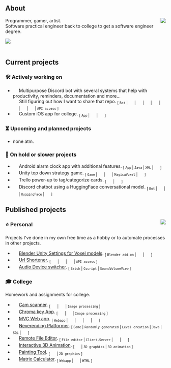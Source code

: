 ## About

[<img align="right" src="https://github-readme-stats.vercel.app/api/wakatime?username=Len&api_domain=wakapi.dev&bg_color=1A202C&title_color=A899E6&text_color=ffffff&custom_title=Most%20Used%20Languages&layout=compact&langs_count=6&hide=Plain%20Text,misc">](## "Wakapi stats")

Programmer, gamer, artist.<br>
Software practical engineer back to college to get a software engineer degree.<br>

[<img  src="https://img.shields.io/endpoint?url=https://wakapi.dev/api/compat/shields/v1/Len/interval:30_days&color=816fb6&label=last%2030%20days">](## "Wakapi stats")
<br><br>

## Current projects

### 🛠 Actively working on

- [<img height="15px;" src="https://skillicons.dev/icons?i=discord">](## "Discord Bot") Multipurpose Discord bot with several systems that help with productivity, reminders, documentation and more...<br>
  &#x200B; &#x200B; &#x200B; &#x200B; &#x200B; Still figuring out how I want to share that repo. <sub>[ `Bot` | [<img style="height:15px;width:15px;" src="https://cdn.simpleicons.org/nodedotjs/ffffff">](## "NodeJs") | [<img style="height:15px;width:15px;" src="https://cdn.simpleicons.org/discord/ffffff">](## "DiscordJs") |
  [<img style="height:15px;width:15px;" src="https://cdn.simpleicons.org/mongodb/ffffff">](## "MongoDB") | [<img style="height:15px;width:15px;" src="https://cdn.simpleicons.org/googlecalendar/ffffff">](## "Google Calendar") | [<img style="height:15px;width:15px;" src="https://cdn.simpleicons.org/googledrive/ffffff">](## "Google Drive") | [<img style="height:15px;width:15px;" src="https://cdn.simpleicons.org/notion/ffffff">](## "Notion") | [<img style="height:15px;width:15px;" src="https://cdn.simpleicons.org/express/ffffff">](## "ExpressJs") | `API access` ]</sub>
- [<img height="15px;" src="https://skillicons.dev/icons?i=swift">](## "iOS App") Custom iOS app for college. <sub>[ `App` | [<img style="height:15px;width:15px;" src="https://cdn.simpleicons.org/swift/ffffff">](## "Swift") | [<img style="height:15px;width:15px;" src="https://cdn.simpleicons.org/xcode/ffffff">](## "xCode") ]</sub>

### ⏳ Upcoming and planned projects

- none atm.

### 🪫 On hold or slower projects

- [<img height="15px;" src="https://skillicons.dev/icons?i=androidstudio">](## "Android App") Android alarm clock app with additional features. <sub>[ `App` | `Java` | `XML` | [<img style="height:15px;width:15px;" src="https://cdn.simpleicons.org/androidstudio/ffffff">](## "Android Studio") ]</sub>
- [<img height="15px;" src="https://skillicons.dev/icons?i=unity">](## "Unity Game") Unity top down strategy game. <sub>[ `Game` | [<img style="height:15px;width:15px;" src="https://cdn.simpleicons.org/unity/ffffff">](## "Unity") | [<img style="height:15px;width:15px;" src="https://cdn.simpleicons.org/csharp/ffffff">](## "C#") | `MagicaVoxel` | [<img style="height:15px;width:15px;" src="https://cdn.simpleicons.org/blender/ffffff">](## "Blender") ]</sub>
- [<img height="15px;" src="https://cdn.iconscout.com/icon/free/png-512/free-trello-9-722650.png?f=webp&w=15">](# "Trello power-up") Trello power-up to tag/categorize cards. <sub>[ [<img style="height:15px;width:15px;" src="https://cdn.simpleicons.org/trello/ffffff">](## "Trello power-up") | [<img style="height:15px;width:15px;" src="https://cdn.simpleicons.org/nodedotjs/ffffff">](## "NodeJs") ]</sub>
- [<img height="15px;" src="https://skillicons.dev/icons?i=discord">](## "Discord Bot") Discord chatbot using a HuggingFace conversational model. <sub>[ `Bot` | [<img style="height:15px;width:15px;" src="https://cdn.simpleicons.org/nodedotjs/ffffff">](## "NodeJs") | [<img style="height:15px;width:15px;" src="https://cdn.simpleicons.org/discord/ffffff">](## "DiscordJs") | `HuggingFace` |
  [<img style="height:15px;width:15px;" src="https://cdn.simpleicons.org/mongodb/ffffff">](## "MongoDB") ]</sub>

## Published projects

<img align="right" src="https://github-readme-stats.vercel.app/api/top-langs/?username=ElenaChes&bg_color=1A202C&title_color=A899E6&text_color=ffffff&custom_title=Most%20Used%20Languages%20in%20Repos&layout=donut-vertical">

### ⭐ Personal

Projects I've done in my own free time as a hobby or to automate processes in other projects.

- [<img height="15px;" src="https://skillicons.dev/icons?i=blender">](## "Blender add-on") [Blender Unity Settings for Voxel models](https://github.com/ElenaChes/Blender-Unity-Settings-Voxel-models#blender-unity-settings-for-voxel-models). <sub>[ `Blender add-on` | [<img style="height:15px;width:15px;" src="https://cdn.simpleicons.org/blender/ffffff">](## "Blender") | [<img style="height:15px;width:15px;" src="https://cdn.simpleicons.org/python/ffffff">](## "Python") ]</sub>
- [<img height="15px;" src="https://skillicons.dev/icons?i=nodejs">](## "NodeJs App") [Url Shortener](https://github.com/ElenaChes/Express-Js--URL-shortener). <sub>[ [<img style="height:15px;width:15px;" src="https://cdn.simpleicons.org/nodedotjs/ffffff">](## "NodeJs") | [<img style="height:15px;width:15px;" src="https://cdn.simpleicons.org/express/ffffff">](## "ExpressJs") |
  [<img style="height:15px;width:15px;" src="https://cdn.simpleicons.org/mongodb/ffffff">](## "MongoDB") | `API access` ]</sub>
- [<img height="15px;" src="https://www.awicons.com/free-icons/download/system-icons/pleasant-icons-by-harwen-zhang/png/128/MS-DOS-Batch-File.png">](## "Batch Script") [Audio Device switcher](https://github.com/ElenaChes/Batch--Audio-Device-switcher). <sub>[ `Batch` | `Cscript` | `SoundVolumeView` ]</sub>

### 🎓 College

Homework and assignments for college.

- [<img height="15px;" src="https://skillicons.dev/icons?i=python">](## "Python") [Cam scanner](https://github.com/ElenaChes/Python-Cam-scanner). <sub>[ [<img style="height:15px;width:15px;" src="https://cdn.simpleicons.org/python/ffffff">](## "Python") | [<img style="height:15px;width:15px;" src="https://cdn.simpleicons.org/opencv/ffffff">](## "OpenCV") | `Image processing` ]</sub>
- [<img height="15px;" src="https://skillicons.dev/icons?i=python">](## "Python") [Chroma key App](https://github.com/ElenaChes/Python-Chroma-key-App). <sub>[ [<img style="height:15px;width:15px;" src="https://cdn.simpleicons.org/python/ffffff">](## "Python") | [<img style="height:15px;width:15px;" src="https://cdn.simpleicons.org/opencv/ffffff">](## "OpenCV") | `Image processing` ]</sub>
- [<img height="15px;" src="https://skillicons.dev/icons?i=express">](## "ExpressJs webapp") [MVC Web app](https://github.com/ElenaChes/Node-Js-Express-MVC-Web-App). <sub>[ `Webapp` | [<img style="height:15px;width:15px;" src="https://cdn.simpleicons.org/nodedotjs/ffffff">](## "NodeJs") | [<img style="height:15px;width:15px;" src="https://cdn.simpleicons.org/express/ffffff">](## "ExpressJs") | [<img style="height:15px;width:15px;" src="https://cdn.simpleicons.org/ejs/ffffff">](## "Ejs") |
  [<img style="height:15px;width:15px;" src="https://cdn.simpleicons.org/mongodb/ffffff">](## "MongoDB") ]</sub>
- [<img height="15px;" src="https://skillicons.dev/icons?i=java">](## "Java Game") [Neverending Platformer](https://github.com/ElenaChes/Java-SQL-Game--Neverending-Platformer). <sub>[ `Game` | `Randomly generated` | `Level creation` | `Java` | `SQL` | [<img style="height:15px;width:15px;" src="https://cdn.simpleicons.org/microsoftaccess/ffffff">](## "Microsoft Access") ]</sub>
- [<img height="15px;" src="https://skillicons.dev/icons?i=cs">](## "C# App") [Remote File Editor](https://github.com/ElenaChes/Csharp-Remote-Text-File-Editor--Client-Server). <sub>[ `File editor` | `Client-Server` | [<img style="height:15px;width:15px;" src="https://cdn.simpleicons.org/csharp/ffffff">](## "C#") | [<img style="height:15px;width:15px;" src="https://cdn.simpleicons.org/windowsterminal/ffffff">](## "Console") ]</sub>
- [<img height="15px;" src="https://skillicons.dev/icons?i=c">](## "C 3D Graphics") [Interactive 3D Animation](https://github.com/ElenaChes/C-Graphics-Basic-3D-Interactive-Animation). <sub>[ [<img style="height:15px;width:15px;" src="https://cdn.simpleicons.org/c/ffffff">](## "C") | `3D graphics` | `3D animation` ]</sub>
- [<img height="15px;" src="https://skillicons.dev/icons?i=c">](## "C 2D Graphics") [Painting Tool](https://github.com/ElenaChes/C-Graphics-2D-Painting-Tool). <sub>[ [<img style="height:15px;width:15px;" src="https://cdn.simpleicons.org/c/ffffff">](## "C") | `2D graphics` ]</sub>
- [<img height="15px;" src="https://skillicons.dev/icons?i=js">](## "Javascript webapp") [Matrix Calculator](https://github.com/ElenaChes/JavaScript-HTML-Matrix-Calculator). <sub>[ `Webapp` | [<img style="height:15px;width:15px;" src="https://cdn.simpleicons.org/javascript/ffffff">](## "JavaScript") | `HTML` ]</sub>
